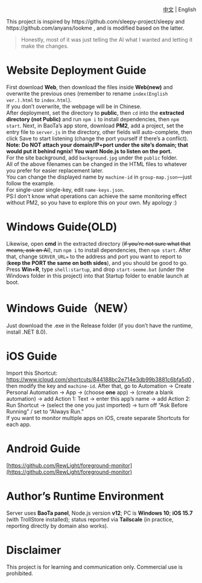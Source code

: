 <p align="right"><a href="./README.md">中文</a> | English</p>
This project is inspired by https://github.com/sleepy-project/sleepy and https://github.com/anyans/lookme , and is modified based on the latter.<br>

> Honestly, most of it was just telling the AI what I wanted and letting it make the changes.<br>

# Website Deployment Guide<br>

First download **Web**, then download the files inside **Web(new)** and overwrite the previous ones (remember to rename `index(English ver.).html` to `index.html`).<br>
If you don’t overwrite, the webpage will be in Chinese.<br>
After deployment, set the directory to **public**, then `cd` into the **extracted directory (not Public)** and run `npm i` to install dependencies, then `npm start`. Next, in BaoTa’s app store, download **PM2**, add a project, set the entry file to `server.js` in the directory, other fields will auto-complete, then click Save to start listening (change the port yourself if there’s a conflict).<br>**Note: Do NOT attach your domain/IP+port under the site’s domain; that would put it behind ngnix! You want Node.js to listen on the port.**<br>
For the site background, add `background.jpg` under the `public` folder.<br>
All of the above filenames can be changed in the HTML files to whatever you prefer for easier replacement later.<br>
You can change the displayed name by `machine-id` in `group-map.json`—just follow the example.<br>
For single-user single-key, edit `name-keys.json`.<br>
PS:I don't know what operations can achieve the same monitoring effect without PM2, so you have to explore this on your own. My apology :)<br>

# Windows Guide(OLD)<br>

Likewise, open **cmd** in the extracted directory (~~if you’re not sure what that means, ask an AI~~), run `npm i` to install dependencies, then `npm start`. After that, change `SERVER_URL=` to the address and port you want to report to (**keep the PORT the same on both sides**), and you should be good to go.<br>
Press **Win+R**, type `shell:startup`, and drop `start-seeme.bat` (under the Windows folder in this project) into that Startup folder to enable launch at boot.<br>

# Windows Guide（NEW）<br>
Just download the .exe in the Release folder (if you don’t have the runtime, install .NET 8.0).<br>

# iOS Guide<br>

Import this Shortcut: https://www.icloud.com/shortcuts/844188bc2e714e3db99b3881c6bfa5d0 , then modify the key and `machine-id`. After that, go to Automation → Create Personal Automation → App → (choose **one** app) → (create a blank automation) → add Action 1: Text → enter this app’s name → add Action 2: Run Shortcut → (select the one you just imported) → turn off “Ask Before Running” / set to “Always Run.”<br>
If you want to monitor multiple apps on iOS, create separate Shortcuts for each app.<br>

# Android Guide<br>

[https://github.com/RewLight/foreground-monitor](https://github.com/RewLight/foreground-monitor)

# Author’s Runtime Environment<br>

Server uses **BaoTa panel**, Node.js version **v12**; PC is **Windows 10**; **iOS 15.7** (with TrollStore installed); status reported via **Tailscale** (in practice, reporting directly by domain also works).<br>

# Disclaimer<br>

This project is for learning and communication only. Commercial use is prohibited.

